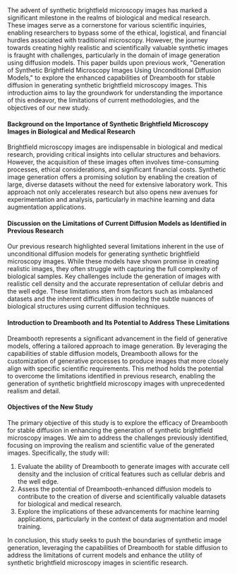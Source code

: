 The advent of synthetic brightfield microscopy images has marked a significant milestone in the realms of biological and medical research. These images serve as a cornerstone for various scientific inquiries, enabling researchers to bypass some of the ethical, logistical, and financial hurdles associated with traditional microscopy. However, the journey towards creating highly realistic and scientifically valuable synthetic images is fraught with challenges, particularly in the domain of image generation using diffusion models. This paper builds upon previous work, "Generation of Synthetic Brightfield Microscopy Images Using Unconditional Diffusion Models," to explore the enhanced capabilities of Dreambooth for stable diffusion in generating synthetic brightfield microscopy images. This introduction aims to lay the groundwork for understanding the importance of this endeavor, the limitations of current methodologies, and the objectives of our new study.

#### Background on the Importance of Synthetic Brightfield Microscopy Images in Biological and Medical Research

Brightfield microscopy images are indispensable in biological and medical research, providing critical insights into cellular structures and behaviors. However, the acquisition of these images often involves time-consuming processes, ethical considerations, and significant financial costs. Synthetic image generation offers a promising solution by enabling the creation of large, diverse datasets without the need for extensive laboratory work. This approach not only accelerates research but also opens new avenues for experimentation and analysis, particularly in machine learning and data augmentation applications.

#### Discussion on the Limitations of Current Diffusion Models as Identified in Previous Research

Our previous research highlighted several limitations inherent in the use of unconditional diffusion models for generating synthetic brightfield microscopy images. While these models have shown promise in creating realistic images, they often struggle with capturing the full complexity of biological samples. Key challenges include the generation of images with realistic cell density and the accurate representation of cellular debris and the well edge. These limitations stem from factors such as imbalanced datasets and the inherent difficulties in modeling the subtle nuances of biological structures using current diffusion techniques.

#### Introduction to Dreambooth and Its Potential to Address These Limitations

Dreambooth represents a significant advancement in the field of generative models, offering a tailored approach to image generation. By leveraging the capabilities of stable diffusion models, Dreambooth allows for the customization of generative processes to produce images that more closely align with specific scientific requirements. This method holds the potential to overcome the limitations identified in previous research, enabling the generation of synthetic brightfield microscopy images with unprecedented realism and detail.

#### Objectives of the New Study

The primary objective of this study is to explore the efficacy of Dreambooth for stable diffusion in enhancing the generation of synthetic brightfield microscopy images. We aim to address the challenges previously identified, focusing on improving the realism and scientific value of the generated images. Specifically, the study will:

1. Evaluate the ability of Dreambooth to generate images with accurate cell density and the inclusion of critical features such as cellular debris and the well edge.
2. Assess the potential of Dreambooth-enhanced diffusion models to contribute to the creation of diverse and scientifically valuable datasets for biological and medical research.
3. Explore the implications of these advancements for machine learning applications, particularly in the context of data augmentation and model training.

In conclusion, this study seeks to push the boundaries of synthetic image generation, leveraging the capabilities of Dreambooth for stable diffusion to address the limitations of current models and enhance the utility of synthetic brightfield microscopy images in scientific research.